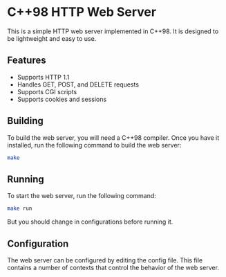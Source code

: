 # C++98 HTTP Web Server

This is a simple HTTP web server implemented in C++98. It is designed to be lightweight and easy to use.

## Features

- Supports HTTP 1.1
- Handles GET, POST, and DELETE requests
- Supports CGI scripts
- Supports cookies and sessions

## Building

To build the web server, you will need a C++98 compiler. Once you have it installed, run the following command to build the web server:

```bash
make
```
## Running

To start the web server, run the following command:

```bash
make run
```
But you should change in configurations before running it.

## Configuration

The web server can be configured by editing the config file. This file contains a number of contexts that control the behavior of the web server.


